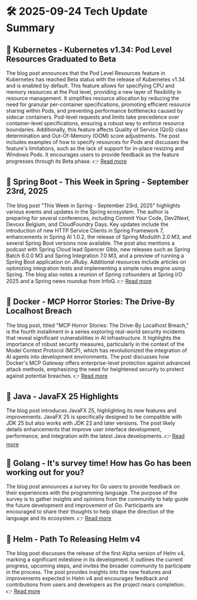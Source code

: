 # 🛠️ 2025-09-24 Tech Update Summary

## 🔹 Kubernetes - Kubernetes v1.34: Pod Level Resources Graduated to Beta
The blog post announces that the Pod Level Resources feature in Kubernetes has reached Beta status with the release of Kubernetes v1.34 and is enabled by default. This feature allows for specifying CPU and memory resources at the Pod level, providing a new layer of flexibility in resource management. It simplifies resource allocation by reducing the need for granular per-container specifications, promoting efficient resource sharing within Pods, and preventing performance bottlenecks caused by sidecar containers. Pod-level requests and limits take precedence over container-level specifications, ensuring a robust way to enforce resource boundaries. Additionally, this feature affects Quality of Service (QoS) class determination and Out-Of-Memory (OOM) score adjustments. The post includes examples of how to specify resources for Pods and discusses the feature's limitations, such as the lack of support for in-place resizing and Windows Pods. It encourages users to provide feedback as the feature progresses through its Beta phase.
👉 [Read more](https://kubernetes.io/blog/2025/09/22/kubernetes-v1-34-pod-level-resources/)

## 🔹 Spring Boot - This Week in Spring - September 23rd, 2025
The blog post "This Week in Spring - September 23rd, 2025" highlights various events and updates in the Spring ecosystem. The author is preparing for several conferences, including Commit Your Code, Dev2Next, Devoxx Belgium, and CloudFoundry Days. Key updates include the introduction of new HTTP Service Clients in Spring Framework 7, enhancements in Spring AI 1.0.2, the release of Spring Modulith 2.0 M3, and several Spring Boot versions now available. The post also mentions a podcast with Spring Cloud lead Spencer Gibb, new releases such as Spring Batch 6.0.0 M3 and Spring Integration 7.0 M3, and a preview of running a Spring Boot application on JRuby. Additional resources include articles on optimizing integration tests and implementing a simple rules engine using Spring. The blog also notes a reunion of Spring cofounders at Spring I/O 2025 and a Spring news roundup from InfoQ.
👉 [Read more](https://spring.io/blog/2025/09/23/this-week-in-spring-september-23rd-2025)

## 🔹 Docker - MCP Horror Stories: The Drive-By Localhost Breach
The blog post, titled "MCP Horror Stories: The Drive-By Localhost Breach," is the fourth installment in a series exploring real-world security incidents that reveal significant vulnerabilities in AI infrastructure. It highlights the importance of robust security measures, particularly in the context of the Model Context Protocol (MCP), which has revolutionized the integration of AI agents into development environments. The post discusses how Docker's MCP Gateway offers enterprise-level protection against advanced attack methods, emphasizing the need for heightened security to protect against potential breaches.
👉 [Read more](https://www.docker.com/blog/mpc-horror-stories-cve-2025-49596-local-host-breach/)

## 🔹 Java - JavaFX 25 Highlights
The blog post introduces JavaFX 25, highlighting its new features and improvements. JavaFX 25 is specifically designed to be compatible with JDK 25 but also works with JDK 23 and later versions. The post likely details enhancements that improve user interface development, performance, and integration with the latest Java developments.
👉 [Read more](https://inside.java/2025/09/23/javafx-25/)

## 🔹 Golang - It's survey time! How has Go has been working out for you?
The blog post announces a survey for Go users to provide feedback on their experiences with the programming language. The purpose of the survey is to gather insights and opinions from the community to help guide the future development and improvement of Go. Participants are encouraged to share their thoughts to help shape the direction of the language and its ecosystem.
👉 [Read more](https://go.dev/blog/survey2025-announce)

## 🔹 Helm - Path To Releasing Helm v4
The blog post discusses the release of the first Alpha version of Helm v4, marking a significant milestone in its development. It outlines the current progress, upcoming steps, and invites the broader community to participate in the process. The post provides insights into the new features and improvements expected in Helm v4 and encourages feedback and contributions from users and developers as the project nears completion.
👉 [Read more](https://helm.sh/blog/path-to-helm-v4/)

